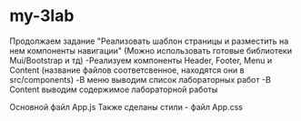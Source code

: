 # my-3lab

Продолжаем задание "Реализовать шаблон страницы и разместить на нем компоненты навигации" (Можно использовать готовые библиотеки Mui/Bootstrap и тд)
-Реализуем компоненты Header, Footer, Menu и Content (название файлов соответсвенное, находятся они в src/components)
-В меню выводим список лабораторных работ
-В Content  выводим содержимое лабораторной работы 

Основной файл App.js
Также сделаны стили - файл App.css
